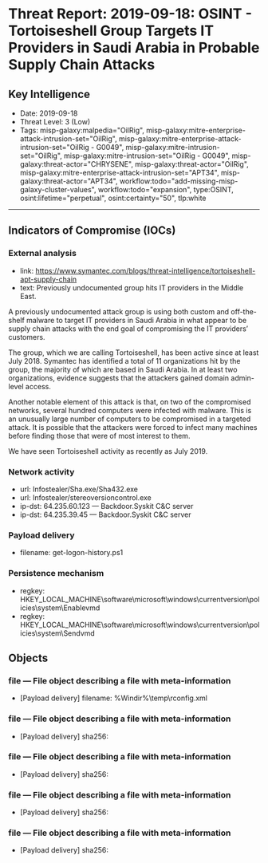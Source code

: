 # Threat Report: 2019-09-18: OSINT - Tortoiseshell Group Targets IT Providers in Saudi Arabia in Probable Supply Chain Attacks


## Key Intelligence
* Date: 2019-09-18
* Threat Level: 3 (Low)
* Tags: misp-galaxy:malpedia="OilRig", misp-galaxy:mitre-enterprise-attack-intrusion-set="OilRig", misp-galaxy:mitre-enterprise-attack-intrusion-set="OilRig - G0049", misp-galaxy:mitre-intrusion-set="OilRig", misp-galaxy:mitre-intrusion-set="OilRig - G0049", misp-galaxy:threat-actor="CHRYSENE", misp-galaxy:threat-actor="OilRig", misp-galaxy:mitre-enterprise-attack-intrusion-set="APT34", misp-galaxy:threat-actor="APT34", workflow:todo="add-missing-misp-galaxy-cluster-values", workflow:todo="expansion", type:OSINT, osint:lifetime="perpetual", osint:certainty="50", tlp:white

---

## Indicators of Compromise (IOCs)
### External analysis
* link: https://www.symantec.com/blogs/threat-intelligence/tortoiseshell-apt-supply-chain
* text: Previously undocumented group hits IT providers in the Middle East.

A previously undocumented attack group is using both custom and off-the-shelf malware to target IT providers in Saudi Arabia in what appear to be supply chain attacks with the end goal of compromising the IT providers’ customers.

The group, which we are calling Tortoiseshell, has been active since at least July 2018. Symantec has identified a total of 11 organizations hit by the group, the majority of which are based in Saudi Arabia. In at least two organizations, evidence suggests that the attackers gained domain admin-level access.

Another notable element of this attack is that, on two of the compromised networks, several hundred computers were infected with malware. This is an unusually large number of computers to be compromised in a targeted attack. It is possible that the attackers were forced to infect many machines before finding those that were of most interest to them.

We have seen Tortoiseshell activity as recently as July 2019.

### Network activity
* url: Infostealer/Sha.exe/Sha432.exe
* url: Infostealer/stereoversioncontrol.exe
* ip-dst: 64.235.60.123 — Backdoor.Syskit C&C server
* ip-dst: 64.235.39.45 — Backdoor.Syskit C&C server

### Payload delivery
* filename: get-logon-history.ps1

### Persistence mechanism
* regkey: HKEY_LOCAL_MACHINE\software\microsoft\windows\currentversion\policies\system\Enablevmd
* regkey: HKEY_LOCAL_MACHINE\software\microsoft\windows\currentversion\policies\system\Sendvmd

## Objects
### file — File object describing a file with meta-information
* [Payload delivery] filename: %Windir%\temp\rconfig.xml

### file — File object describing a file with meta-information
* [Payload delivery] sha256: <sha256>

### file — File object describing a file with meta-information
* [Payload delivery] sha256: <sha256>

### file — File object describing a file with meta-information
* [Payload delivery] sha256: <sha256>

### file — File object describing a file with meta-information
* [Payload delivery] sha256: <sha256>
